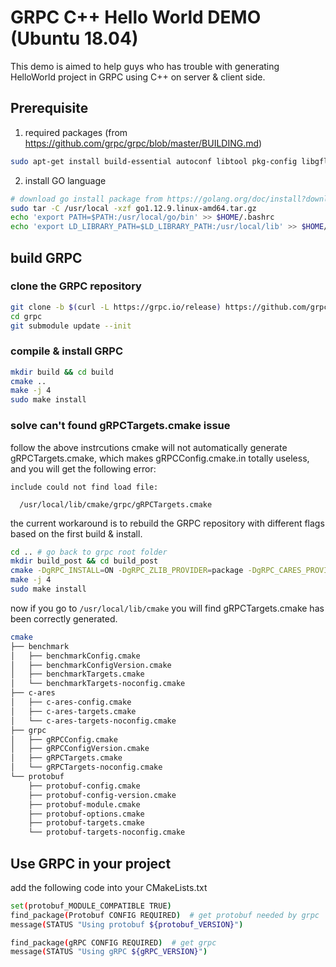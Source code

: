 # GRPC C++ Hello World DEMO (Ubuntu 18.04)

This demo is aimed to help guys who has trouble with generating HelloWorld project in GRPC using C++ on server & client side.

## Prerequisite

1. required packages (from https://github.com/grpc/grpc/blob/master/BUILDING.md)

```sh
sudo apt-get install build-essential autoconf libtool pkg-config libgflags-dev libgtest-dev clang libc++-dev libssl-dev cmake
```

2. install GO language

```sh
# download go install package from https://golang.org/doc/install?download=go1.12.9.linux-amd64.tar.gz
sudo tar -C /usr/local -xzf go1.12.9.linux-amd64.tar.gz
echo 'export PATH=$PATH:/usr/local/go/bin' >> $HOME/.bashrc
echo 'export LD_LIBRARY_PATH=$LD_LIBRARY_PATH:/usr/local/lib' >> $HOME/.bashrc
```



## build GRPC

### clone the GRPC repository

```sh
git clone -b $(curl -L https://grpc.io/release) https://github.com/grpc/grpc
cd grpc
git submodule update --init
```

### compile & install GRPC

```sh
mkdir build && cd build
cmake ..
make -j 4
sudo make install
```

### solve can't found **gRPCTargets.cmake** issue

follow the above instrcutions cmake will not automatically generate gRPCTargets.cmake, which makes gRPCConfig.cmake.in totally useless, and you will get the following error:

```
include could not find load file:

  /usr/local/lib/cmake/grpc/gRPCTargets.cmake
```



the current workaround is to rebuild the GRPC repository with different flags based on the first build & install.

```sh
cd .. # go back to grpc root folder
mkdir build_post && cd build_post
cmake -DgRPC_INSTALL=ON -DgRPC_ZLIB_PROVIDER=package -DgRPC_CARES_PROVIDER=package -DgRPC_PROTOBUF_PROVIDER=package -DgRPC_SSL_PROVIDER=package ..
make -j 4
sudo make install
```

now if you go to `/usr/local/lib/cmake` you will find gRPCTargets.cmake has been correctly generated.

```sh
cmake
├── benchmark
│   ├── benchmarkConfig.cmake
│   ├── benchmarkConfigVersion.cmake
│   ├── benchmarkTargets.cmake
│   └── benchmarkTargets-noconfig.cmake
├── c-ares
│   ├── c-ares-config.cmake
│   ├── c-ares-targets.cmake
│   └── c-ares-targets-noconfig.cmake
├── grpc
│   ├── gRPCConfig.cmake
│   ├── gRPCConfigVersion.cmake
│   ├── gRPCTargets.cmake
│   └── gRPCTargets-noconfig.cmake
└── protobuf
    ├── protobuf-config.cmake
    ├── protobuf-config-version.cmake
    ├── protobuf-module.cmake
    ├── protobuf-options.cmake
    ├── protobuf-targets.cmake
    └── protobuf-targets-noconfig.cmake
```

## Use GRPC in your project

add the following code into your CMakeLists.txt

```sh
set(protobuf_MODULE_COMPATIBLE TRUE)
find_package(Protobuf CONFIG REQUIRED)  # get protobuf needed by grpc
message(STATUS "Using protobuf ${protobuf_VERSION}")

find_package(gRPC CONFIG REQUIRED)  # get grpc
message(STATUS "Using gRPC ${gRPC_VERSION}")
```


